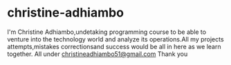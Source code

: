 # christine-adhiambo
I'm Christine Adhiambo,undetaking programming course to be able to venture into the technology world and analyze its operations.All my projects attempts,mistakes correctionsand success would be all in here as we learn together. All under christineadhiambo51@gmail.com Thank you